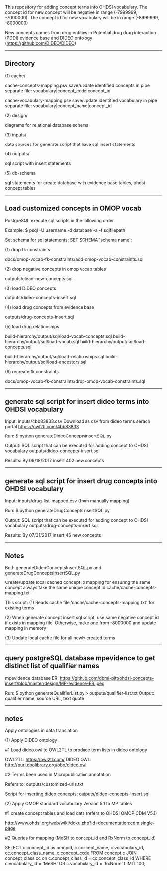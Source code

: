 This repository for adding concept terms into OHDSI vocabulary. The concept id for new concept will be negative in range (-7999999, -7000000). The concept id for new vocabulary will be in range (-8999999, -8000000) 

New concepts comes from drug entities in Potential drug drug interaction (PDDI) evidence base and DIDEO ontology (https://github.com/DIDEO/DIDEO)

-----------------------------------------------------------------------------
Directory
-----------------------------------------------------------------------------

(1) cache/

cache-concepts-mapping.psv
save/update identified concepts in pipe separate file: vocabulary|concept_code|concept_id

cache-vocabulary-mapping.psv
save/update identified vocabulary in pipe separate file: vocabulary|concept_name|concept_id

(2) design/

diagrams for relational database schema

(3) inputs/

data sources for generate script that have sql insert statements

(4) outputs/

sql script with insert statements

(5) db-schema

sql statements for create database  with evidence base tables, ohdsi concept tables


-----------------------------------------------------------------------------
Load customized concepts in OMOP vocab 
-----------------------------------------------------------------------------

PostgreSQL execute sql scripts in the following order

Example:
$ psql -U username -d database -a -f sqlfilepath

Set schema for sql statements:
SET SCHEMA 'schema name';

(1) drop fk constraints

docs/omop-vocab-fk-constraints/add-omop-vocab-constraints.sql

(2) drop negative concepts in omop vocab tables

outputs/clean-new-concepts.sql

(3) load DIDEO concepts

outputs/dideo-concepts-insert.sql

(4) load drug concepts from evidence base 

outputs/drug-concepts-insert.sql

(5) load drug relationships

build-hierarchy/output/sql/load-vocab-concepts.sql
build-hierarchy/output/sql/load-vocab.sql
build-hierarchy/output/sql/load-concepts.sql

build-hierarchy/output/sql/load-relationships.sql
build-hierarchy/output/sql/load-ancestors.sql

(6) recreate fk constraints

docs/omop-vocab-fk-constraints/drop-omop-vocab-constraints.sql

-----------------------------------------------------------------------------
generate sql script for insert dideo terms into OHDSI vocabulary
-----------------------------------------------------------------------------

Input: inputs/4bb83833.csv
Download as csv from dideo terms serach portal
https://owl2tl.com/4bb83833

Run:
$ python generateDideoConceptsInsertSQL.py

Output:
SQL script that can be executed for adding concept to OHDSI vocabulary
outputs/dideo-concepts-insert.sql

Results:
By 09/18/2017
insert 402 new concepts

-----------------------------------------------------------------------------
generate sql script for insert drug concepts into OHDSI vocabulary
-----------------------------------------------------------------------------

Input: inputs/drug-list-mapped.csv (from manually mapping)

Run:
$ python generateDrugConceptsInsertSQL.py

Output:
SQL script that can be executed for adding concept to OHDSI vocabulary
outputs/drug-concepts-insert.sql

Results:
By 07/31/2017
insert 46 new concepts

-----------------------------------------------------------------------------
Notes
-----------------------------------------------------------------------------

Both generateDideoConceptsInsertSQL.py and generateDrugConceptsInsertSQL.py

Create/update local cached concept id mapping for ensuring the same concept always take the same unique concept id
cache/cache-concepts-mapping.txt

This script:
(1) Reads cache file 'cache/cache-concepts-mapping.txt' for existing terms

(2) When generate concept insert sql script, use same negative concept id if exists in mapping file. Otherwise, make one from -8000000 and update mapping in memory

(3) Update local cache file for all newly created terms

-----------------------------------------------------------------------------
query postgreSQL database mpevidence to get distinct list of qualifier names
-----------------------------------------------------------------------------

mpevidence database ER:
https://github.com/dbmi-pitt/ohdsi-concepts-insert/blob/master/design/MP-evidence-ER.jpeg

Run: $ python generateQualifierList.py > outputs/qualifier-list.txt
Output: qualifier name, source URL, text quote


-----------------------------------------------------------------------------
notes
-----------------------------------------------------------------------------
Apply ontologies in data translation

(1) Apply DIDEO ontology 

#1 Load dideo.owl to OWL2TL to produce term lists in dideo ontology

OWL2TL: https://owl2tl.com/
DIDEO OWL: http://purl.obolibrary.org/obo/dideo.owl

#2 Terms been used in Micropublication annotation

Refers to: outputs/customized-uris.txt

Script for inserting dideo concepts: outputs/dideo-concepts-insert.sql

(2) Apply OMOP standard vocabulary Version 5.1 to MP tables 

#1 create concept tables and load data (refers to OHDSI OMOP CDM V5.1)

http://www.ohdsi.org/web/wiki/doku.php?id=documentation:cdm:single-page

#2 Queries for mapping (MeSH to concept_id and RxNorm to concept_id)

SELECT c.concept_id as omopid, c.concept_name, c.vocabulary_id, cc.concept_class_name, c.concept_code
FROM concept c JOIN concept_class cc on c.concept_class_id = cc.concept_class_id
WHERE c.vocabulary_id = 'MeSH' OR c.vocabulary_id = 'RxNorm'
LIMIT 100;